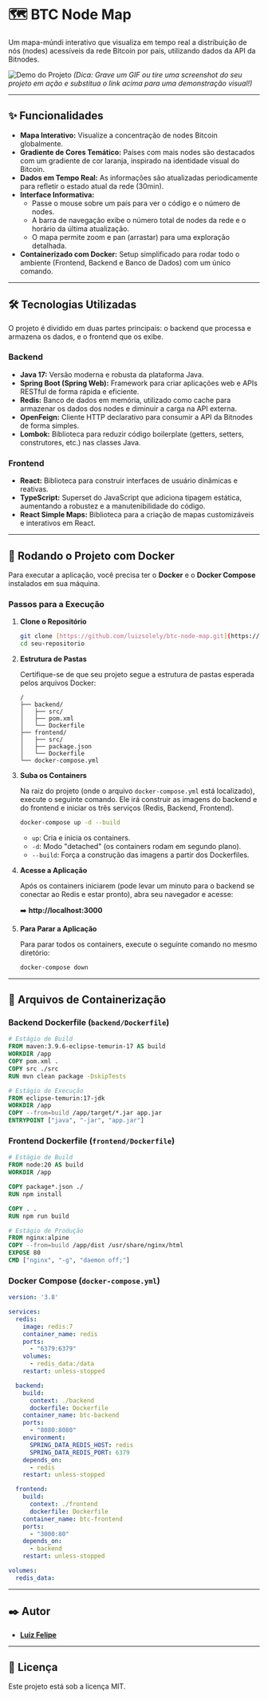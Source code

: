 # 🗺️ BTC Node Map

Um mapa-múndi interativo que visualiza em tempo real a distribuição de nós (nodes) acessíveis da rede Bitcoin por país, utilizando dados da API da Bitnodes.

![Demo do Projeto](https://imgur.com/a/dSD4Gfm)
*(Dica: Grave um GIF ou tire uma screenshot do seu projeto em ação e substitua o link acima para uma demonstração visual!)*

---

## ✨ Funcionalidades

* **Mapa Interativo:** Visualize a concentração de nodes Bitcoin globalmente.
* **Gradiente de Cores Temático:** Países com mais nodes são destacados com um gradiente de cor laranja, inspirado na identidade visual do Bitcoin.
* **Dados em Tempo Real:** As informações são atualizadas periodicamente para refletir o estado atual da rede (30min).
* **Interface Informativa:**
    * Passe o mouse sobre um país para ver o código e o número de nodes.
    * A barra de navegação exibe o número total de nodes da rede e o horário da última atualização.
    * O mapa permite zoom e pan (arrastar) para uma exploração detalhada.
* **Containerizado com Docker:** Setup simplificado para rodar todo o ambiente (Frontend, Backend e Banco de Dados) com um único comando.

---

## 🛠️ Tecnologias Utilizadas

O projeto é dividido em duas partes principais: o backend que processa e armazena os dados, e o frontend que os exibe.

### Backend

* **Java 17:** Versão moderna e robusta da plataforma Java.
* **Spring Boot (Spring Web):** Framework para criar aplicações web e APIs RESTful de forma rápida e eficiente.
* **Redis:** Banco de dados em memória, utilizado como cache para armazenar os dados dos nodes e diminuir a carga na API externa.
* **OpenFeign:** Cliente HTTP declarativo para consumir a API da Bitnodes de forma simples.
* **Lombok:** Biblioteca para reduzir código boilerplate (getters, setters, construtores, etc.) nas classes Java.

### Frontend

* **React:** Biblioteca para construir interfaces de usuário dinâmicas e reativas.
* **TypeScript:** Superset do JavaScript que adiciona tipagem estática, aumentando a robustez e a manutenibilidade do código.
* **React Simple Maps:** Biblioteca para a criação de mapas customizáveis e interativos em React.

---

## 🐳 Rodando o Projeto com Docker

Para executar a aplicação, você precisa ter o **Docker** e o **Docker Compose** instalados em sua máquina.

### Passos para a Execução

1.  **Clone o Repositório**

    ```bash
    git clone [https://github.com/luizsolely/btc-node-map.git](https://github.com/luizsolely/btc-node-map.git)
    cd seu-repositorio
    ```

2.  **Estrutura de Pastas**

    Certifique-se de que seu projeto segue a estrutura de pastas esperada pelos arquivos Docker:

    ```
    /
    ├── backend/
    │   ├── src/
    │   ├── pom.xml
    │   └── Dockerfile
    ├── frontend/
    │   ├── src/
    │   ├── package.json
    │   └── Dockerfile
    └── docker-compose.yml
    ```

3.  **Suba os Containers**

    Na raiz do projeto (onde o arquivo `docker-compose.yml` está localizado), execute o seguinte comando. Ele irá construir as imagens do backend e do frontend e iniciar os três serviços (Redis, Backend, Frontend).

    ```bash
    docker-compose up -d --build
    ```
    * `up`: Cria e inicia os containers.
    * `-d`: Modo "detached" (os containers rodam em segundo plano).
    * `--build`: Força a construção das imagens a partir dos Dockerfiles.

4.  **Acesse a Aplicação**

    Após os containers iniciarem (pode levar um minuto para o backend se conectar ao Redis e estar pronto), abra seu navegador e acesse:

    ➡️ **http://localhost:3000**

5.  **Para Parar a Aplicação**

    Para parar todos os containers, execute o seguinte comando no mesmo diretório:

    ```bash
    docker-compose down
    ```

---

## 📄 Arquivos de Containerização

### Backend Dockerfile (`backend/Dockerfile`)
```dockerfile
# Estágio de Build
FROM maven:3.9.6-eclipse-temurin-17 AS build
WORKDIR /app
COPY pom.xml .
COPY src ./src
RUN mvn clean package -DskipTests

# Estágio de Execução
FROM eclipse-temurin:17-jdk
WORKDIR /app
COPY --from=build /app/target/*.jar app.jar
ENTRYPOINT ["java", "-jar", "app.jar"]
```

### Frontend Dockerfile (`frontend/Dockerfile`)
```dockerfile
# Estágio de Build
FROM node:20 AS build
WORKDIR /app

COPY package*.json ./
RUN npm install

COPY . .
RUN npm run build

# Estágio de Produção
FROM nginx:alpine
COPY --from=build /app/dist /usr/share/nginx/html
EXPOSE 80
CMD ["nginx", "-g", "daemon off;"]
```

### Docker Compose (`docker-compose.yml`)
```yaml
version: '3.8'

services:
  redis:
    image: redis:7
    container_name: redis
    ports:
      - "6379:6379"
    volumes:
      - redis_data:/data
    restart: unless-stopped

  backend:
    build:
      context: ./backend
      dockerfile: Dockerfile
    container_name: btc-backend
    ports:
      - "8080:8080"
    environment:
      SPRING_DATA_REDIS_HOST: redis
      SPRING_DATA_REDIS_PORT: 6379
    depends_on:
      - redis
    restart: unless-stopped

  frontend:
    build:
      context: ./frontend
      dockerfile: Dockerfile
    container_name: btc-frontend
    ports:
      - "3000:80"
    depends_on:
      - backend
    restart: unless-stopped

volumes:
  redis_data:
```

---

## ✒️ Autor

* **[Luiz Felipe](https://github.com/luizsolely)**

---

## 📜 Licença

Este projeto está sob a licença MIT.
